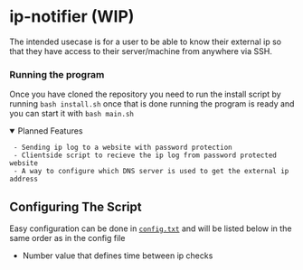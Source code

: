 # ip-notifier (WIP)
The intended usecase is for a user to be able to know their external ip so that they have access to their server/machine from anywhere via SSH.

### Running the program
Once you have cloned the repository you need to run the install script by running `bash install.sh` once that is done running the program is ready and you can start it with `bash main.sh`

<details open><summary> Planned Features </summary>
  
```
 - Sending ip log to a website with password protection
 - Clientside script to recieve the ip log from password protected website
 - A way to configure which DNS server is used to get the external ip address
```
</details>


## Configuring The Script
Easy configuration can be done in [`config.txt`](https://github.com/Squibid/ip-notifier/blob/ec48883567ee190247fa0e8838e4754c10455481/config.txt) and will be listed below in the same order as in the config file
* Number value that defines time between ip checks
